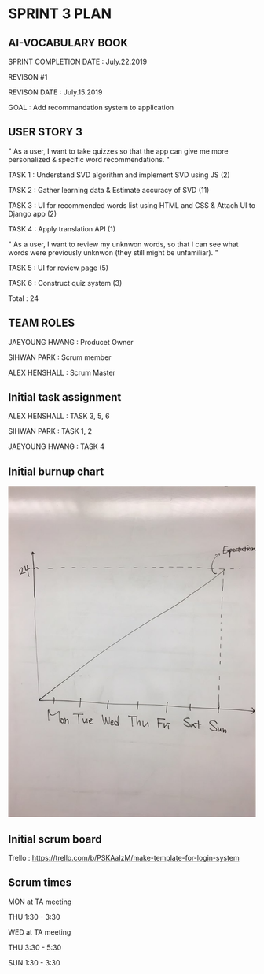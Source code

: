 # SPRINT 3 PLAN

## AI-VOCABULARY BOOK

SPRINT COMPLETION DATE : July.22.2019

REVISON #1

REVISON DATE : July.15.2019

GOAL : Add recommandation system to application

## USER STORY 3

" As a user, I want to take quizzes so that the app can give me more personalized & specific word recommendations. "

TASK 1 : Understand SVD algorithm and implement SVD using JS (2)

TASK 2 : Gather learning data & Estimate accuracy of SVD (11) 

TASK 3 : UI for recommended words list using HTML and CSS & Attach UI to Django app (2)

TASK 4 : Apply translation API (1)


" As a user, I want to review my unknwon words, so that I can see what words were previously unknwon (they still might be unfamiliar). "

TASK 5 : UI for review page (5)

TASK 6 : Construct quiz system (3)

Total : 24

## TEAM ROLES

JAEYOUNG HWANG : Producet Owner

SIHWAN PARK : Scrum member

ALEX HENSHALL : Scrum Master

## Initial task assignment
ALEX HENSHALL : TASK 3, 5, 6

SIHWAN PARK : TASK 1, 2

JAEYOUNG HWANG : TASK 4

## Initial burnup chart 

![burnupChart](./initialBurnUpChart.jpg)

## Initial scrum board

Trello :  https://trello.com/b/PSKAaIzM/make-template-for-login-system

## Scrum times 

MON	at TA meeting

THU	1:30 - 3:30

WED	at TA meeting

THU 3:30 - 5:30

SUN	1:30 - 3:30
